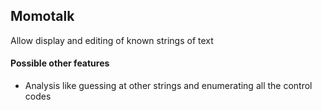 ## Momotalk

Allow display and editing of known strings of text

#### Possible other features

* Analysis like guessing at other strings and enumerating all the control codes
